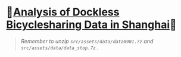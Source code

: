 # 🎉[Analysis of Dockless Bicyclesharing Data in Shanghai](https://github.com/raingrain/analysis-of-dockless-bicyclesharing-data-in-shanghai)🎉

> *Remember to unzip `src/assets/data/data0901.7z` and `src/assets/data/data_stop.7z` .*
